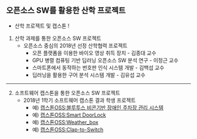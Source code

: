 ## 오픈소스 SW를 활용한 산학 프로젝트

 * 산학 프로젝트 및 캡스톤 !
 
 1. 산학 과제를 통한 오픈소스 SW 프로젝트
    - 오픈소스 중심의 2018년 선정 산학협력 프로젝트   
         * 오픈 플랫폼을 이용한 바이오 영상 취득 장치 - 김종대 교수
         * GPU 병렬 컴퓨팅 기반 딥러닝 오픈소스 SW 분석 연구 - 이정근 교수
         * 스마트폰에서 동작하는 번호판 인식 시스템 개발 - 김백섭 교수
         * 딥러닝을 활용한 구어 분석 시스템 개발 - 김유섭 교수
 
 *  *  *
 2. 소프트웨어 캡스톤을 통한 오픈소스 SW 프로젝트
    - 2018년 1학기 소프트웨어 캡스톤 결과 학생 프로젝트   
        * 예) [캡스톤OSS:블루투스 비콘기반 장애인 주차장 관리 시스템](https://github.com/YONGEEEE/Bluetooth-based-handicapped-parking-area-system)
        * 예) [캡스톤OSS:Smart DoorLock](https://github.com/jeonggunlee/Capstone-Design/blob/master/DitialDoorLock/README.md)
        * 예) [캡스톤OSS:Weather_box](https://github.com/jeonggunlee/Capstone-Design/blob/master/WeatherBox/README.md)
        * 예) [캡스톤OSS:Clap-to-Switch](https://github.com/cobaltp/clap-to-switch)
